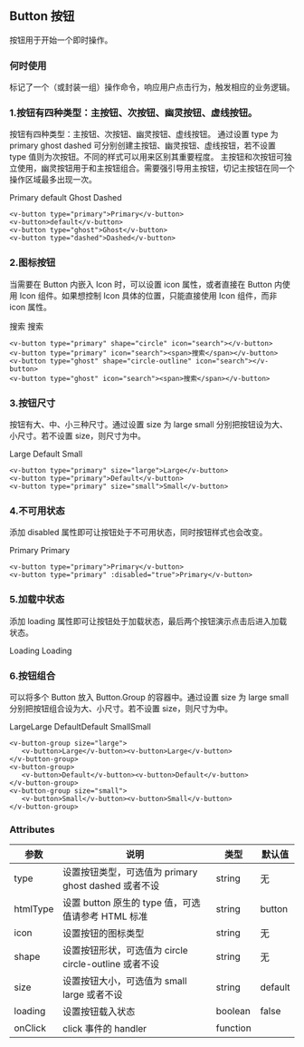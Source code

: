 
## Button 按钮

按钮用于开始一个即时操作。

### 何时使用

标记了一个（或封装一组）操作命令，响应用户点击行为，触发相应的业务逻辑。

### 1.按钮有四种类型：主按钮、次按钮、幽灵按钮、虚线按钮。

按钮有四种类型：主按钮、次按钮、幽灵按钮、虚线按钮。
通过设置 type 为 primary ghost dashed 可分别创建主按钮、幽灵按钮、虚线按钮，若不设置 type 值则为次按钮。不同的样式可以用来区别其重要程度。
主按钮和次按钮可独立使用，幽灵按钮用于和主按钮组合。需要强引导用主按钮，切记主按钮在同一个操作区域最多出现一次。

<div>
    <v-button type="primary">Primary</v-button>
    <v-button>default</v-button>
    <v-button type="ghost">Ghost</v-button>
    <v-button type="dashed">Dashed</v-button>
</div>

```
<v-button type="primary">Primary</v-button>
<v-button>default</v-button>
<v-button type="ghost">Ghost</v-button>
<v-button type="dashed">Dashed</v-button>
```

### 2.图标按钮

当需要在 Button 内嵌入 Icon 时，可以设置 icon 属性，或者直接在 Button 内使用 Icon 组件。如果想控制 Icon 具体的位置，只能直接使用 Icon 组件，而非 icon 属性。

<div>
    <v-button type="primary" shape="circle" icon="search"></v-button>
    <v-button type="primary" icon="search"><span>搜索</span></v-button>
    <v-button type="ghost" shape="circle-outline" icon="search"></v-button>
    <v-button type="ghost" icon="search"><span>搜索</span></v-button>
</div>


```
<v-button type="primary" shape="circle" icon="search"></v-button>
<v-button type="primary" icon="search"><span>搜索</span></v-button>
<v-button type="ghost" shape="circle-outline" icon="search"></v-button>
<v-button type="ghost" icon="search"><span>搜索</span></v-button>
```

### 3.按钮尺寸

按钮有大、中、小三种尺寸。通过设置 size 为 large small 分别把按钮设为大、小尺寸。若不设置 size，则尺寸为中。

<div>
    <v-button type="primary" size="large">Large</v-button>
    <v-button type="primary">Default</v-button>
    <v-button type="primary" size="small">Small</v-button>
</div>

```
<v-button type="primary" size="large">Large</v-button>
<v-button type="primary">Default</v-button>
<v-button type="primary" size="small">Small</v-button>
```

### 4.不可用状态

添加 disabled 属性即可让按钮处于不可用状态，同时按钮样式也会改变。

<div>
    <v-button type="primary">Primary</v-button>
    <v-button type="primary" :disabled="true">Primary</v-button>
</div>

```
<v-button type="primary">Primary</v-button>
<v-button type="primary" :disabled="true">Primary</v-button>
```

### 5.加载中状态

添加 loading 属性即可让按钮处于加载状态，最后两个按钮演示点击后进入加载状态。

<div id="app-5">
    <v-button type="primary" :loading="true">Loading</v-button>
    <v-button type="primary">Loading</v-button>
</div>

### 6.按钮组合

可以将多个 Button 放入 Button.Group 的容器中。通过设置 size 为 large small 分别把按钮组合设为大、小尺寸。若不设置 size，则尺寸为中。

<div>
<v-button-group size="large">
   <v-button>Large</v-button><v-button>Large</v-button>
</v-button-group>
<v-button-group>
   <v-button>Default</v-button><v-button>Default</v-button>
</v-button-group>
<v-button-group size="small">
   <v-button>Small</v-button><v-button>Small</v-button>
</v-button-group>
</div>

```
<v-button-group size="large">
   <v-button>Large</v-button><v-button>Large</v-button>
</v-button-group>
<v-button-group>
   <v-button>Default</v-button><v-button>Default</v-button>
</v-button-group>
<v-button-group size="small">
   <v-button>Small</v-button><v-button>Small</v-button>
</v-button-group>
```

### Attributes
| 参数      | 说明          | 类型      | 默认值  |
|---------- |-------------- |---------- |-------- |
| type | 设置按钮类型，可选值为 primary ghost dashed 或者不设 | string | 无 |
| htmlType | 设置 button 原生的 type 值，可选值请参考 HTML 标准 | string | button |
| icon | 设置按钮的图标类型 | string | 无 |
| shape | 设置按钮形状，可选值为 circle circle-outline 或者不设 | string | 无 |
| size | 设置按钮大小，可选值为 small large 或者不设 | string | default |
| loading | 设置按钮载入状态 | boolean | false |
| onClick | click 事件的 handler | function |  |




